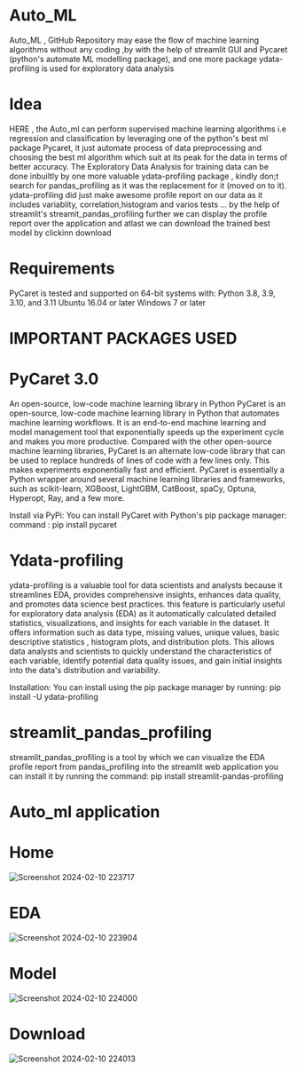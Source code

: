 # Auto_ML
Auto_ML , GitHub Repository may ease the flow of machine learning algorithms without any coding ,by with the help of streamlit GUI and Pycaret (python's automate ML modelling package), and one more package ydata-profiling is used for exploratory data analysis

# Idea
HERE , the Auto_ml can perform supervised machine learning algorithms i.e regression and classification by leveraging one of the python's best ml package Pycaret, 
it just automate process of data preprocessing and choosing the best ml algorithm which suit at its peak for the data in terms of better accuracy.
The Exploratory Data Analysis for training data can be done inbuiltly by one more valuable ydata-profiling package , kindly don;t search for pandas_profiling as it was the replacement for it (moved on to it).
ydata-profiling did just make awesome profile report on our data as it includes variablity, correlation,histogram and varios tests ...
by the help of streamlit's streamit_pandas_profiling further we can display the profile report over the application
and atlast we can download the trained best model by clickinn download

# Requirements
PyCaret is tested and supported on 64-bit systems with:
Python 3.8, 3.9, 3.10, and 3.11
Ubuntu 16.04 or later
Windows 7 or later

# IMPORTANT PACKAGES USED
# PyCaret 3.0
An open-source, low-code machine learning library in Python
PyCaret is an open-source, low-code machine learning library in Python that automates machine learning workflows. It is an end-to-end machine learning and model management tool that exponentially speeds up the experiment cycle and makes you more productive.
Compared with the other open-source machine learning libraries, PyCaret is an alternate low-code library that can be used to replace hundreds of lines of code with a few lines only. This makes experiments exponentially fast and efficient. PyCaret is essentially a Python wrapper around several machine learning libraries and frameworks, such as scikit-learn, XGBoost, LightGBM, CatBoost, spaCy, Optuna, Hyperopt, Ray, and a few more.

Install via PyPi:
You can install PyCaret with Python's pip package manager:
command : pip install pycaret

# Ydata-profiling
ydata-profiling is a valuable tool for data scientists and analysts because it streamlines EDA, provides comprehensive insights, enhances data quality, and promotes data science best practices.
this feature is particularly useful for exploratory data analysis (EDA) as it automatically calculated detailed statistics, visualizations, and insights for each variable in the dataset. It offers information such as data type, missing values, unique values, basic descriptive statistics , histogram plots, and distribution plots. This allows data analysts and scientists to quickly understand the characteristics of each variable, identify potential data quality issues, and gain initial insights into the data's distribution and variability.

Installation:
You can install using the pip package manager by running:
pip install -U ydata-profiling

# streamlit_pandas_profiling
streamlit_pandas_profiling is a tool by which we can visualize the EDA profile report from pandas_profiling into the streamlit web application
you can install it by running the command:
pip install streamlit-pandas-profiling



# Auto_ml application

# Home
![Screenshot 2024-02-10 223717](https://github.com/Abubacker10/Auto_ML/assets/115818914/442189d8-a06b-48c2-a934-b235d16ed5fc)

# EDA
![Screenshot 2024-02-10 223904](https://github.com/Abubacker10/Auto_ML/assets/115818914/3aa63f79-66b9-449f-a1e2-03ebf81e420a)

# Model
![Screenshot 2024-02-10 224000](https://github.com/Abubacker10/Auto_ML/assets/115818914/a77e5c29-94b7-4509-88ab-5b78c8e8836e)

# Download
![Screenshot 2024-02-10 224013](https://github.com/Abubacker10/Auto_ML/assets/115818914/7cf32ed9-50ff-40f8-9240-ed4a4e3918c8)








